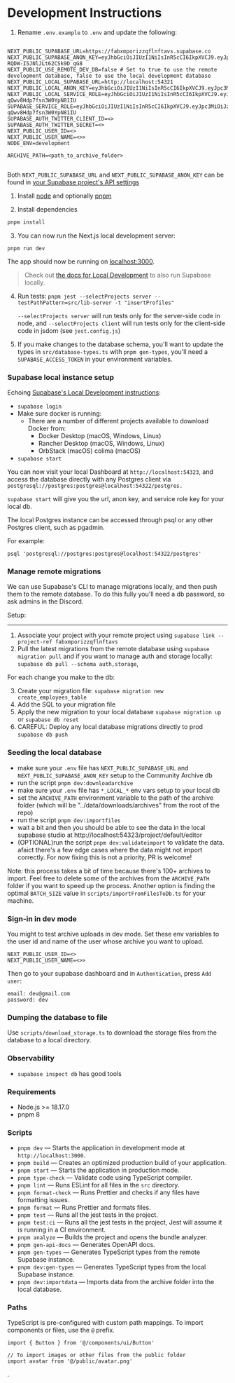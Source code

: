 # Development Instructions

1. Rename `.env.example` to `.env` and update the following:

```

NEXT_PUBLIC_SUPABASE_URL=https://fabxmporizzqflnftavs.supabase.co
NEXT_PUBLIC_SUPABASE_ANON_KEY=eyJhbGciOiJIUzI1NiIsInR5cCI6IkpXVCJ9.eyJpc3MiOiJzdXBhYmFzZSIsInJlZiI6ImZhYnhtcG9yaXp6cWZsbmZ0YXZzIiwicm9sZSI6ImFub24iLCJpYXQiOjE3MjIyNDQ5MTIsImV4cCI6MjAzNzgyMDkxMn0.UIEJiUNkLsW28tBHmG-RQDW-I5JNlJLt62CSk9D_qG8
NEXT_PUBLIC_USE_REMOTE_DEV_DB=false # Set to true to use the remote development database, false to use the local development database
NEXT_PUBLIC_LOCAL_SUPABASE_URL=http://localhost:54321
NEXT_PUBLIC_LOCAL_ANON_KEY=eyJhbGciOiJIUzI1NiIsInR5cCI6IkpXVCJ9.eyJpc3MiOiJzdXBhYmFzZS1kZW1vIiwicm9sZSI6ImFub24iLCJleHAiOjE5ODM4MTI5OTZ9.CRXP1A7WOeoJeXxjNni43kdQwgnWNReilDMblYTn_I0
NEXT_PUBLIC_LOCAL_SERVICE_ROLE=eyJhbGciOiJIUzI1NiIsInR5cCI6IkpXVCJ9.eyJpc3MiOiJzdXBhYmFzZS1kZW1vIiwicm9sZSI6InNlcnZpY2Vfcm9sZSIsImV4cCI6MTk4MzgxMjk5Nn0.EGIM96RAZx35lJzdJsyH-qQwv8Hdp7fsn3W0YpN81IU
SUPABASE_SERVICE_ROLE=eyJhbGciOiJIUzI1NiIsInR5cCI6IkpXVCJ9.eyJpc3MiOiJzdXBhYmFzZS1kZW1vIiwicm9sZSI6InNlcnZpY2Vfcm9sZSIsImV4cCI6MTk4MzgxMjk5Nn0.EGIM96RAZx35lJzdJsyH-qQwv8Hdp7fsn3W0YpN81IU
SUPABASE_AUTH_TWITTER_CLIENT_ID=<>
SUPABASE_AUTH_TWITTER_SECRET=<>
NEXT_PUBLIC_USER_ID=<>
NEXT_PUBLIC_USER_NAME=<>>
NODE_ENV=development

ARCHIVE_PATH=<path_to_archive_folder>


```

Both `NEXT_PUBLIC_SUPABASE_URL` and `NEXT_PUBLIC_SUPABASE_ANON_KEY` can be found in [your Supabase project's API settings](https://app.supabase.com/project/_/settings/api)

1. Install [node](https://docs.npmjs.com/downloading-and-installing-node-js-and-npm) and optionally [pnpm](https://pnpm.io/installation#using-npm)

2. Install dependencies

```bash
pnpm install

```

3. You can now run the Next.js local development server:

```**bash**
pnpm run dev
```

The app should now be running on [localhost:3000](http://localhost:3000/).

> Check out [the docs for Local Development](https://supabase.com/docs/guides/getting-started/local-development) to also run Supabase locally.

4. Run tests: `pnpm jest --selectProjects server --testPathPattern=src/lib-server -t "insertProfiles"`

   `--selectProjects server` will run tests only for the server-side code in node, and `--selectProjects client` will run tests only for the client-side code in jsdom (see `jest.config.js`)

5. If you make changes to the database schema, you'll want to update the types in `src/database-types.ts` with `pnpm gen-types`, you'll need a `SUPABASE_ACCESS_TOKEN` in your environment variables.

### Supabase local instance setup

Echoing [Supabase's Local Development instructions](https://supabase.com/docs/guides/cli/local-development?queryGroups=access-method&access-method=postgres#access-your-projects-services):

- `supabase login`
- Make sure docker is running:
  - There are a number of different projects available to download Docker from:
    - Docker Desktop (macOS, Windows, Linux)
    - Rancher Desktop (macOS, Windows, Linux)
    - OrbStack (macOS)
      colima (macOS)
- `supabase start`

You can now visit your local Dashboard at `http://localhost:54323`, and access the database directly with any Postgres client via `postgresql://postgres:postgres@localhost:54322/postgres.`

`supabase start` will give you the url, anon key, and service role key for your local db.

The local Postgres instance can be accessed through psql
or any other Postgres client, such as pgadmin.

For example:

`psql 'postgresql://postgres:postgres@localhost:54322/postgres'`

### Manage remote migrations

We can use Supabase's CLI to manage migrations locally, and then push them to the remote database. To do this fully you'll need a db password, so ask admins in the Discord.

Setup:

---

1. Associate your project with your remote project using `supabase link --project-ref fabxmporizzqflnftavs`
2. Pull the latest migrations from the remote database using `supabase migration pull` and if you want to manage auth and storage locally: `supabase db pull --schema auth,storage`,

For each change you make to the db:

3. Create your migration file: `supabase migration new create_employees_table`
4. Add the SQL to your migration file
5. Apply the new migration to your local database `supabase migration up` or `supabase db reset`
6. CAREFUL: Deploy any local database migrations directly to prod `supabase db push`

### Seeding the local database

- make sure your `.env` file has `NEXT_PUBLIC_SUPABASE_URL` and `NEXT_PUBLIC_SUPABASE_ANON_KEY` setup to the Community Archive db
- run the script `pnpm dev:downloadarchive`
- make sure your `.env` file has `*_LOCAL_*` env vars setup to your local db
- set the `ARCHIVE_PATH` environment variable to the path of the archive folder (which will be "../data/downloads/archives" from the root of the repo)
- run the script `pnpm dev:importfiles`
- wait a bit and then you should be able to see the data in the local supabase studio at http://localhost:54323/project/default/editor
- (OPTIONAL)run the script `pnpm dev:validateimport` to validate the data. afaict there's a few edge cases where the data might not import correctly. For now fixing this is not a priority, PR is welcome!

Note: this process takes a bit of time because there's 100+ archives to import. Feel free to delete some of the archives from the `ARCHIVE_PATH` folder if you want to speed up the process. Another option is finding the optimal `BATCH_SIZE` value in `scripts/importFromFilesToDb.ts` for your machine.

### Sign-in in dev mode

You might to test archive uploads in dev mode. Set these env variables to the user id and name of the user whose archive you want to upload.

```
NEXT_PUBLIC_USER_ID=<>
NEXT_PUBLIC_USER_NAME=<>>
```

Then go to your supabase dashboard and in `Authentication`, press `Add user`:

```
email: dev@gmail.com
password: dev
```

### Dumping the database to file

Use `scripts/download_storage.ts` to download the storage files from the database to a local directory.

### Observability

- `supabase inspect db` has good tools

### Requirements

- Node.js >= 18.17.0
- pnpm 8

### Scripts

- `pnpm dev` — Starts the application in development mode at `http://localhost:3000`.
- `pnpm build` — Creates an optimized production build of your application.
- `pnpm start` — Starts the application in production mode.
- `pnpm type-check` — Validate code using TypeScript compiler.
- `pnpm lint` — Runs ESLint for all files in the `src` directory.
- `pnpm format-check` — Runs Prettier and checks if any files have formatting issues.
- `pnpm format` — Runs Prettier and formats files.
- `pnpm test` — Runs all the jest tests in the project.
- `pnpm test:ci` — Runs all the jest tests in the project, Jest will assume it is running in a CI environment.
- `pnpm analyze` — Builds the project and opens the bundle analyzer.
- `pnpm gen-api-docs` — Generates OpenAPI docs.
- `pnpm gen-types` — Generates TypeScript types from the remote Supabase instance.
- `pnpm dev:gen-types` — Generates TypeScript types from the local Supabase instance.
- `pnpm dev:importdata` — Imports data from the archive folder into the local database.

### Paths

TypeScript is pre-configured with custom path mappings. To import components or files, use the `@` prefix.

```tsx
import { Button } from '@/components/ui/Button'

// To import images or other files from the public folder
import avatar from '@/public/avatar.png'
```

.
